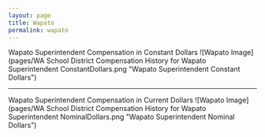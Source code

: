 ```yaml
---
layout: page
title: Wapato
permalink: wapato
---
```



Wapato Superintendent Compensation in Constant Dollars
![Wapato Image](pages/WA School District Compensation History for Wapato Superintendent ConstantDollars.png "Wapato Superintendent Constant Dollars")
___

Wapato Superintendent Compensation in Current Dollars
![Wapato Image](pages/WA School District Compensation History for Wapato Superintendent NominalDollars.png "Wapato Superintendent Nominal Dollars")